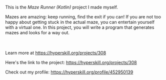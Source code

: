 This is the *Maze Runner (Kotlin)* project I made myself.


<p>Mazes are amazing: keep running, find the exit if you can! If you are not too happy about getting stuck in the actual maze, you can entertain yourself with a virtual one. In this project, you will write a program that generates mazes and looks for a way out.</p><br/><br/>Learn more at <a href="https://hyperskill.org/projects/308?utm_source=ide&utm_medium=ide&utm_campaign=ide&utm_content=project-card">https://hyperskill.org/projects/308</a>

Here's the link to the project: https://hyperskill.org/projects/308

Check out my profile: https://hyperskill.org/profile/452950139